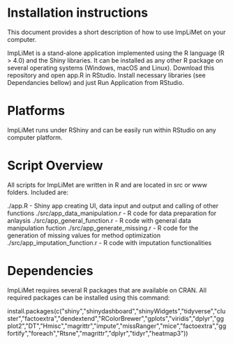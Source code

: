 
# Installation instructions 


This document provides a short description of how to use ImpLiMet on your computer.

ImpLiMet is a stand-alone application implemented using the R language (R > 4.0) and the Shiny libraries. It can be installed as any other R package on several operating systems (Windows, macOS and Linux). Download this repository and open app.R in RStudio. Install necessary libraries (see Dependancies bellow) and  just Run Application from RStudio. 

# Platforms

ImpLiMet runs under RShiny and can be easily run within RStudio on any computer platform.

# Script Overview

All scripts for ImpLiMet are written in R and are located in src or www folders. Included are:

./app.R - Shiny app creating UI, data input and output and calling of other functions
./src/app_data_manipulation.r - R code for data preparation for anlaysis
./src/app_general_function.r - R code with general data manipulation fuction
./src/app_generate_missing.r - R code for the generation of missing values for method optimization
./src/app_imputation_function.r - R code with imputation functionalities


# Dependencies

ImpLiMet requires several R packages that are available on CRAN. All required packages can be installed using this command:

install.packages(c("shiny","shinydashboard","shinyWidgets","tidyverse","cluster","factoextra","dendextend","RColorBrewer","gplots","viridis","dplyr","ggplot2","DT","Hmisc","magrittr","impute","missRanger","mice","factoextra","ggfortify","foreach","Rtsne","magrittr","dplyr","tidyr","heatmap3"))



